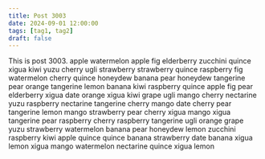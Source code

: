 ```yaml
---
title: Post 3003
date: 2024-09-01 12:00:00
tags: [tag1, tag2]
draft: false
---
```

This is post 3003.
apple
watermelon
apple
fig
elderberry
zucchini
quince
xigua
kiwi
yuzu
cherry
ugli
strawberry
strawberry
quince
raspberry
fig
watermelon
cherry
quince
honeydew
banana
pear
honeydew
tangerine
pear
orange
tangerine
lemon
banana
kiwi
raspberry
quince
apple
fig
pear
elderberry
xigua
date
orange
xigua
kiwi
grape
ugli
mango
cherry
nectarine
yuzu
raspberry
nectarine
tangerine
cherry
mango
date
cherry
pear
tangerine
lemon
mango
strawberry
pear
cherry
xigua
mango
xigua
tangerine
pear
raspberry
cherry
raspberry
tangerine
ugli
orange
grape
yuzu
strawberry
watermelon
banana
pear
honeydew
lemon
zucchini
raspberry
kiwi
apple
quince
quince
banana
strawberry
date
banana
xigua
lemon
xigua
mango
watermelon
nectarine
quince
xigua
lemon
